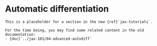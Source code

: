 # Automatic differentiation

```{note}
This is a placeholder for a section in the new {ref}`jax-tutorials`.

For the time being, you may find some related content in the old documentation:
- {doc}`../jax-101/04-advanced-autodiff`
```